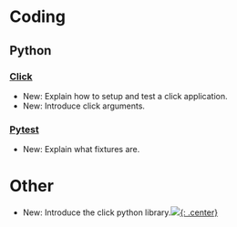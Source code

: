 # Coding

## Python

### [Click](click.md)

* New: Explain how to setup and test a click application.
* New: Introduce click arguments.

### [Pytest](pytest.md)

* New: Explain what fixtures are.

# Other

* New: Introduce the click python library.[![](not-by-ai.svg){: .center}](https://notbyai.fyi)
